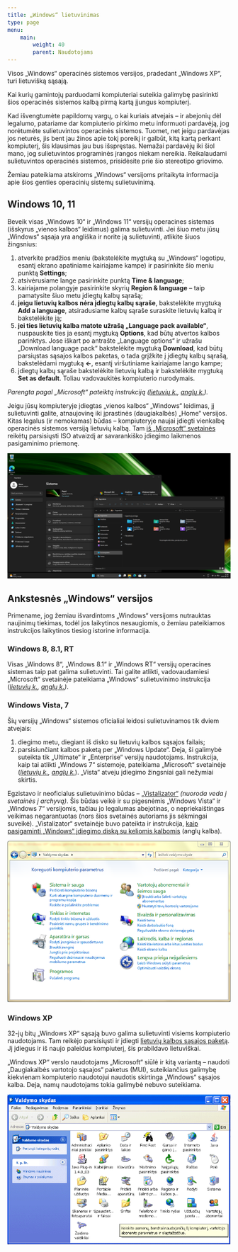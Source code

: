 ```yaml
---
title: „Windows“ lietuvinimas
type: page
menu:
    main:
        weight: 40
        parent: Naudotojams
---
```


Visos „Windows“ operacinės sistemos versijos, pradedant „Windows XP“, turi lietuvišką sąsają.

Kai kurių gamintojų parduodami kompiuteriai suteikia galimybę pasirinkti šios operacinės sistemos kalbą pirmą kartą
įjungus kompiuterį.

Kad išvengtumėte papildomų vargų, o kai kuriais atvejais – ir abejonių dėl legalumo, patariame dar kompiuterio pirkimo
metu informuoti pardavėją, jog norėtumėte sulietuvintos operacinės sistemos. Tuomet, net jeigu pardavėjas jos neturės,
jis bent jau žinos apie tokį poreikį ir galbūt, kitą kartą perkant kompiuterį, šis klausimas jau bus išspręstas. Nemažai
pardavėjų iki šiol mano, jog sulietuvintos programinės įrangos niekam nereikia. Reikalaudami sulietuvintos operacinės
sistemos, prisidėsite prie šio stereotipo griovimo.

Žemiau pateikiama atskiroms „Windows“ versijoms pritaikyta informacija apie šios genties operacinių sistemų
sulietuvinimą.

Windows 10, 11
--------------

Beveik visas „Windows 10“ ir „Windows 11“ versijų operacines sistemas (išskyrus „vienos kalbos“ leidimus) galima
sulietuvinti. Jei šiuo metu jūsų „Windows“ sąsaja yra angliška ir norite ją sulietuvinti, atlikite šiuos žingsnius:

1. atverkite pradžios meniu (bakstelėkite mygtuką su „Windows“ logotipu, esantį ekrano apatiniame kairiajame kampe) ir
   pasirinkite šio meniu punktą **Settings**;
2. atsivėrusiame lange pasirinkite punktą **Time & language**;
3. kairiajame polangyje pasirinkite skyrių **Region & language** – taip pamatysite šiuo metu įdiegtų kalbų sąrašą;
4. **jeigu lietuvių kalbos nėra įdiegtų kalbų sąraše**, bakstelėkite mygtuką **Add a language**, atsiradusiame kalbų
   sąraše suraskite lietuvių kalbą ir bakstelėkite ją;
5. **jei ties lietuvių kalba matote užrašą „Language pack available“**, nuspauskite ties ja esantį mygtuką **Options**,
   kad būtų atvertos kalbos parinktys. Jose iškart po antrašte „Language options“ ir užrašu „Download language pack“
   bakstelėkite mygtuką **Download**, kad būtų parsiųstas sąsajos kalbos paketas, o tada grįžkite į įdiegtų kalbų
   sąrašą, bakstelėdami mygtuką **←**, esantį viršutiniame kairiajame lango kampe;
6. įdiegtų kalbų sąraše bakstelėkite lietuvių kalbą ir bakstelėkite mygtuką **Set as default**. Toliau vadovaukitės
   kompiuterio nurodymais.

_Parengta pagal „Microsoft“ pateiktą
instrukciją ([lietuvių k.](https://support.microsoft.com/lt-lt/windows/%C4%AFvesties-ir-rodymo-kalbos-parametr%C5%B3-valdymas-sistemoje-windows-12a10cb4-8626-9b77-0ccb-5013e0c7c7a2 "Įvesties ir rodymo kalbos parametrų valdymas sistemoje „Windows“ – „Microsoft“ palaikymas – microsoft.com"), [anglų k.](https://support.microsoft.com/en-us/windows/manage-the-input-and-display-language-settings-in-windows-12a10cb4-8626-9b77-0ccb-5013e0c7c7a2 "Manage the input and display language settings in Windows – Microsoft Support – microsoft.com"))._

Jeigu jūsų kompiuteryje įdiegtas „vienos kalbos“ „Windows“ leidimas, jį sulietuvinti galite, atnaujovinę iki įprastinės
(daugiakalbės) „Home“ versijos. Kitas legalus (ir nemokamas) būdas – kompiuteryje naujai įdiegti vienkalbę operacinės
sistemos versiją lietuvių kalbą.
Tam [iš „Microsoft“ svetainės](https://www.microsoft.com/lt-lt/software-download "Programinės įrangos atsisiuntimas – microsoft.com")
reikėtų parsisiųsti ISO atvaizdį ar savarankiško įdiegimo laikmenos pasigaminimo priemonę.

![Sulietuvintos „Windows 11“ ekrano nuotrauka](Win11lt.png "Sulietuvintos „Windows 11“ ekrano nuotrauka")

Ankstesnės „Windows“ versijos
-----------------------------

Primename, jog žemiau išvardintoms „Windows“ versijoms nutrauktas naujinimų tiekimas, todėl jos laikytinos nesaugiomis,
o žemiau pateikiamos instrukcijos laikytinos tiesiog istorine informacija.

### Windows 8, 8.1, RT

Visas „Windows 8“, „Windows 8.1“ ir „Windows RT“ versijų operacines sistemas taip pat galima sulietuvinti. Tai galite
atlikti, vadovaudamiesi „Microsoft“ svetainėje pateikiama „Windows“ sulietuvinimo instrukcija
(_[lietuvių k.](https://support.microsoft.com/lt-lt/windows/klaviat%C5%ABros-i%C5%A1d%C4%97stymo-keitimas-245c49b8-f856-7fd7-2cf5-41e54c66f5b3 "Klaviatūros išdėstymo keitimas – „Windows“ palaikymas – microsoft.com"), [anglų k.](https://support.microsoft.com/en-us/windows/change-your-keyboard-layout-245c49b8-f856-7fd7-2cf5-41e54c66f5b3 "Change your keyboard layout – Windows Support – microsoft.com"))_.

### Windows Vista, 7

Šių versijų „Windows“ sistemos oficialiai leidosi sulietuvinamos tik dviem atvejais:

1. diegimo metu, diegiant iš disko su lietuvių kalbos sąsajos failais;
2. parsisiunčiant kalbos paketą per „Windows Update“. Deja, ši galimybė suteikta tik „Ultimate“ ir „Enterprise“ versijų
   naudotojams. Instrukcija, kaip tai atlikti „Windows 7“ sistemoje, pateikiama „Microsoft“ svetainėje
   (_[lietuvių k.](https://support.microsoft.com/lt-lt/windows/klaviat%C5%ABros-i%C5%A1d%C4%97stymo-keitimas-245c49b8-f856-7fd7-2cf5-41e54c66f5b3 "Klaviatūros išdėstymo keitimas – „Windows“ palaikymas – microsoft.com"), [anglų k.](https://support.microsoft.com/en-us/windows/change-your-keyboard-layout-245c49b8-f856-7fd7-2cf5-41e54c66f5b3 "Change your keyboard layout – Windows Support – microsoft.com")_).
   „Vista“ atveju įdiegimo žingsniai gali nežymiai skirtis.

Egzistavo ir neoficialus sulietuvinimo
būdas – [„Vistalizator“](https://web.archive.org/web/20210502022009/http://www.froggie.sk/ "Vistalizator – change display language in Windows Vista and Windows 7 – froggie.sk")
_(nuoroda veda į svetainės į archyvą)_. Šis būdas veikė ir su pigesnėmis „Windows Vista“ ir „Windows 7“ versijomis,
tačiau jo legalumas abejotinas, o nepriekaištingas veikimas negarantuotas (nors šios svetainės autoriams jis sėkmingai
suveikė). „Vistalizator“ svetainėje buvo pateikta ir
instrukcija, [kaip pasigaminti „Windows“ įdiegimo diską su keliomis kalbomis](https://web.archive.org/web/20210125224004/https://www.froggie.sk/dvd.html "Make your own Multilanguage installation DVD for Windows Vista or Windows 7 – froggie.sk")
(anglų kalba).

![Sulietuvintos „Windows 7“ valdymo skydas](Win7lt.png "Sulietuvintos „Windows 7“ valdymo skydas")

### Windows XP

32-jų bitų „Windows XP“ sąsają buvo galima sulietuvinti visiems kompiuterio naudotojams. Tam reikėjo parsisiųsti ir
įdiegti [lietuvių kalbos sąsajos paketą](LIPSETUP.MSI "Windows® XP LT sąsajos paketas"). Jį įdiegus ir
iš naujo paleidus kompiuterį, šis prabildavo lietuviškai.

„Windows XP“ verslo naudotojams „Microsoft“ siūlė ir kitą variantą – naudoti „Daugiakalbės vartotojo sąsajos“ paketus
(MUI), suteikiančius galimybę kiekvienam kompiuterio naudotojui naudotis skirtinga „Windows“ sąsajos kalba. Deja, namų
naudotojams tokia galimybė nebuvo suteikiama.

![Sulietuvintos „Windows XP“ valdymo skydas](WinXPlt.gif "Sulietuvintos „Windows XP“ valdymo skydas")
